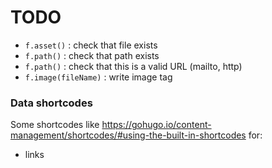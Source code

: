 # TODO

- `f.asset()` : check that file exists
- `f.path()` : check that path exists
- `f.path()` : check that this is a valid URL (mailto, http)
- `f.image(fileName)` : write image tag

### Data shortcodes

Some shortcodes like https://gohugo.io/content-management/shortcodes/#using-the-built-in-shortcodes for:

- links

